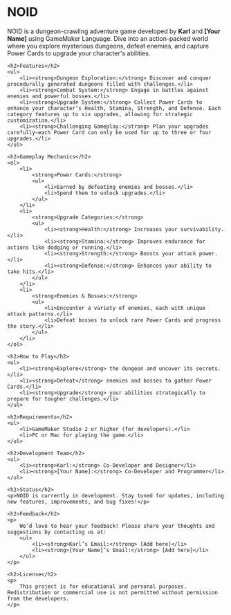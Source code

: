 <h1>NOID</h1>
    <p>
        NOID is a dungeon-crawling adventure game developed by <strong>Karl</strong> and <strong>[Your Name]</strong> using GameMaker Language. 
        Dive into an action-packed world where you explore mysterious dungeons, defeat enemies, and capture Power Cards to upgrade your character's abilities.
    </p>

    <h2>Features</h2>
    <ul>
        <li><strong>Dungeon Exploration:</strong> Discover and conquer procedurally generated dungeons filled with challenges.</li>
        <li><strong>Combat System:</strong> Engage in battles against enemies and powerful bosses.</li>
        <li><strong>Upgrade System:</strong> Collect Power Cards to enhance your character’s Health, Stamina, Strength, and Defense. Each category features up to six upgrades, allowing for strategic customization.</li>
        <li><strong>Challenging Gameplay:</strong> Plan your upgrades carefully—each Power Card can only be used for up to three or four upgrades.</li>
    </ul>

    <h2>Gameplay Mechanics</h2>
    <ol>
        <li>
            <strong>Power Cards:</strong>
            <ul>
                <li>Earned by defeating enemies and bosses.</li>
                <li>Spend them to unlock upgrades.</li>
            </ul>
        </li>
        <li>
            <strong>Upgrade Categories:</strong>
            <ul>
                <li><strong>Health:</strong> Increases your survivability.</li>
                <li><strong>Stamina:</strong> Improves endurance for actions like dodging or running.</li>
                <li><strong>Strength:</strong> Boosts your attack power.</li>
                <li><strong>Defense:</strong> Enhances your ability to take hits.</li>
            </ul>
        </li>
        <li>
            <strong>Enemies & Bosses:</strong>
            <ul>
                <li>Encounter a variety of enemies, each with unique attack patterns.</li>
                <li>Defeat bosses to unlock rare Power Cards and progress the story.</li>
            </ul>
        </li>
    </ol>

    <h2>How to Play</h2>
    <ul>
        <li><strong>Explore</strong> the dungeon and uncover its secrets.</li>
        <li><strong>Defeat</strong> enemies and bosses to gather Power Cards.</li>
        <li><strong>Upgrade</strong> your abilities strategically to prepare for tougher challenges.</li>
    </ul>

    <h2>Requirements</h2>
    <ul>
        <li>GameMaker Studio 2 or higher (for developers).</li>
        <li>PC or Mac for playing the game.</li>
    </ul>

    <h2>Development Team</h2>
    <ul>
        <li><strong>Karl:</strong> Co-Developer and Designer</li>
        <li><strong>[Your Name]:</strong> Co-Developer and Programmer</li>
    </ul>

    <h2>Status</h2>
    <p>NOID is currently in development. Stay tuned for updates, including new features, improvements, and bug fixes!</p>

    <h2>Feedback</h2>
    <p>
        We’d love to hear your feedback! Please share your thoughts and suggestions by contacting us at:
        <ul>
            <li><strong>Karl’s Email:</strong> [Add here]</li>
            <li><strong>[Your Name]’s Email:</strong> [Add here]</li>
        </ul>
    </p>

    <h2>License</h2>
    <p>
        This project is for educational and personal purposes. Redistribution or commercial use is not permitted without permission from the developers.
    </p>
